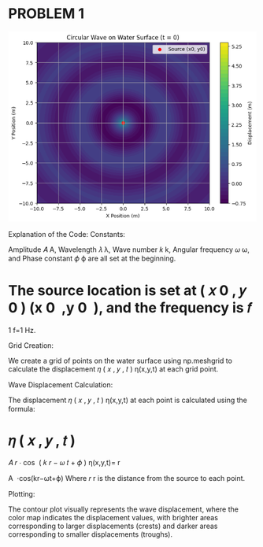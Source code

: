 # PROBLEM 1


![alt text](image-5.png)

Explanation of the Code:
Constants:

Amplitude 
𝐴
A, Wavelength 
𝜆
λ, Wave number 
𝑘
k, Angular frequency 
𝜔
ω, and Phase constant 
𝜙
ϕ are all set at the beginning.

The source location is set at 
(
𝑥
0
,
𝑦
0
)
(x 
0
​
 ,y 
0
​
 ), and the frequency is 
𝑓
=
1
f=1 Hz.

Grid Creation:

We create a grid of points on the water surface using np.meshgrid to calculate the displacement 
𝜂
(
𝑥
,
𝑦
,
𝑡
)
η(x,y,t) at each grid point.

Wave Displacement Calculation:

The displacement 
𝜂
(
𝑥
,
𝑦
,
𝑡
)
η(x,y,t) at each point is calculated using the formula:

𝜂
(
𝑥
,
𝑦
,
𝑡
)
=
𝐴
𝑟
⋅
cos
⁡
(
𝑘
𝑟
−
𝜔
𝑡
+
𝜙
)
η(x,y,t)= 
r
​
 
A
​
 ⋅cos(kr−ωt+ϕ)
Where 
𝑟
r is the distance from the source to each point.

Plotting:

The contour plot visually represents the wave displacement, where the color map indicates the displacement values, with brighter areas corresponding to larger displacements (crests) and darker areas corresponding to smaller displacements (troughs).